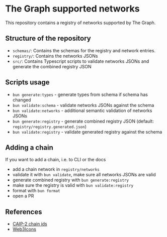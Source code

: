 # The Graph supported networks

This repository contains a registry of networks supported by The Graph.

## Structure of the repository

- `schemas/`: Contains the schemas for the registry and network entries.
- `registry/`: Contains the networks JSONs
- `src/`: Contains Typescript scripts to validate networks JSONs and generate the combined registry JSON

## Scripts usage

- `bun generate:types` - generate types from schema if schema has changed
- `bun validate:schema` - validate networks JSONs against the schema
- `bun validate:networks` - additional semantic validation of networks JSONs
- `bun generate:registry` - generate combined registry JSON (default: `registry/registry.generated.json`)
- `bun validate:registry` - validate generated registry against the schema

## Adding a chain

If you want to add a chain, i.e. to CLI or the docs

- add a chain network in `registry/networks`
- validate it with `bun validate`, make sure all networks JSONs are valid
- generate combined registry with `bun generate:registry`
- make sure the registry is valid with `bun validate:registry`
- format with `bun format`
- open a PR

## References

- [CAIP-2 chain ids](https://chainagnostic.org/CAIPs/caip-2)
- [Web3Icons](https://github.com/0xa3k5/web3icons/tree/main/raw-svgs/networks/branded)
